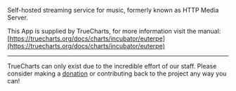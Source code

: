 Self-hosted streaming service for music, formerly known as HTTP Media Server.

This App is supplied by TrueCharts, for more information visit the manual: [https://truecharts.org/docs/charts/incubator/euterpe](https://truecharts.org/docs/charts/incubator/euterpe)

---

TrueCharts can only exist due to the incredible effort of our staff.
Please consider making a [donation](https://truecharts.org/docs/about/sponsor) or contributing back to the project any way you can!
